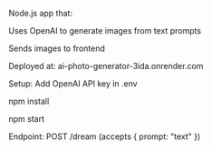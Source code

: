 Node.js app that:

Uses OpenAI to generate images from text prompts

Sends images to frontend

Deployed at: ai-photo-generator-3ida.onrender.com

Setup:
Add OpenAI API key in .env

npm install

npm start

Endpoint: POST /dream (accepts { prompt: "text" })
